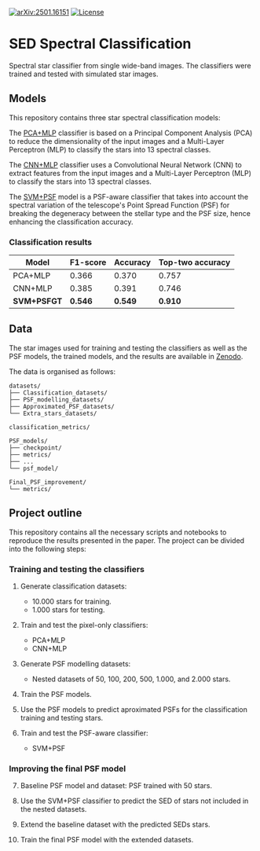 [![arXiv:2501.16151](https://img.shields.io/badge/astro--ph.IM-arXiv%3A2203.04908-B31B1B.svg)](https://arxiv.org/abs/2501.16151) [![License](https://img.shields.io/badge/License-MIT-brigthgreen.svg)](https://github.com/CentofantiEze/sed_spectral_classification/blob/main/LICENSE)

# SED Spectral Classification
Spectral star classifier from single wide-band images. The classifiers were trained and tested with simulated star images.

## Models
This repository contains three star spectral classification models:


The [PCA+MLP](https://github.com/CentofantiEze/sed_spectral_classification/blob/main/notebooks/classifiers/PCA_pixel_classifier_data_002.ipynb) classifier is based on a Principal Component Analysis (PCA) to reduce the dimensionality of the input images and a Multi-Layer Perceptron (MLP) to classify the stars into 13 spectral classes.


The [CNN+MLP](https://github.com/CentofantiEze/sed_spectral_classification/blob/main/notebooks/classifiers/CNN_pixel_compression_classifier_data_002.ipynb) classifier uses a Convolutional Neural Network (CNN) to extract features from the input images and a Multi-Layer Perceptron (MLP) to classify the stars into 13 spectral classes.

The [SVM+PSF](https://github.com/CentofantiEze/sed_spectral_classification/blob/main/notebooks/classifiers/svm_classifier_data_002.ipynb) model is a PSF-aware classifier that takes into account the spectral variation of the telescope's Point Spread Function (PSF) for breaking the degeneracy between the stellar type and the PSF size, hence enhancing the classification accuracy.

### Classification results

| Model         | F1-score  | Accuracy  | Top-two accuracy |
|---------------|-----------|-----------|------------------|
| PCA+MLP       | 0.366     | 0.370     | 0.757            |
| CNN+MLP       | 0.385     | 0.391     | 0.746            |
| **SVM+PSFGT** | **0.546** | **0.549** | **0.910**        |

## Data
The star images used for training and testing the classifiers as well as the PSF models, the trained models, and the results are available in [Zenodo]().

The data is organised as follows:
```
datasets/
├── Classification_datasets/
├── PSF_modelling_datasets/
├── Approximated_PSF_datasets/
└── Extra_stars_datasets/

classification_metrics/

PSF_models/
├── checkpoint/
├── metrics/
├── ...
└── psf_model/

Final_PSF_improvement/
└── metrics/
```

## Project outline
This repository contains all the necessary scripts and notebooks to reproduce the results presented in the paper. The project can be divided into the following steps:

### Training and testing the classifiers
1. Generate classification datasets:
    - 10.000 stars for training.
    - 1.000 stars for testing.

2. Train and test the pixel-only classifiers:
    - PCA+MLP
    - CNN+MLP

3. Generate PSF modelling datasets:
    - Nested datasets of 50, 100, 200, 500, 1.000, and 2.000 stars.

4. Train the PSF models.

5. Use the PSF models to predict aproximated PSFs for the classification training and testing stars.

6. Train and test the PSF-aware classifier:
    - SVM+PSF

### Improving the final PSF model
7. Baseline PSF model and dataset: PSF trained with 50 stars.

7. Use the SVM+PSF classifier to predict the SED of stars not included in the nested datasets.

8. Extend the baseline dataset with the predicted SEDs stars.

9. Train the final PSF model with the extended datasets.
